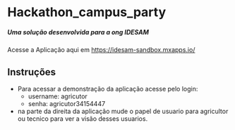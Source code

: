 # Hackathon_campus_party
##### Uma solução desenvolvida para a ong IDESAM 
Acesse a Aplicação aqui em https://idesam-sandbox.mxapps.io/

## Instruções 
- Para acessar a demonstração da aplicação acesse pelo login:
  * username: agricutor
  * senha: agricutor34154447
- na parte da direita da aplicação mude o papel de usuario para agricultor ou tecnico para ver a visão desses usuarios.

